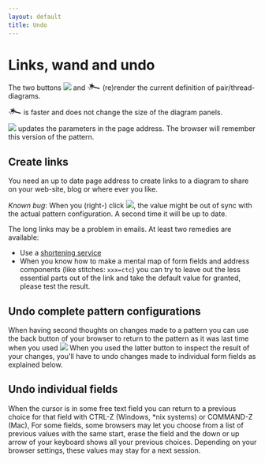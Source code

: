 ```yaml
---
layout: default
title: Undo
---
```


Links, wand and undo   
====================

The two buttons ![](../images/link.png) and ![](../images/wand.png)
(re)render the current definition of pair/thread-diagrams.

![](../images/wand.png) is faster and does not change the size of the diagram panels.

![](../images/link.png) updates the parameters in the page address.
The browser will remember this version of the pattern. 

Create links
------------
You need an up to date page address to create links to a diagram to share
on your web-site, blog or where ever you like.

_Known bug_: When you (right-) click ![](../images/link.png),
the value might be out of sync with the actual pattern configuration.
A second time it will be up to date.

The long links may be a problem in emails. At least two remedies are available:
* Use a [shortening service](https://en.wikipedia.org/wiki/URL_shortening)
* When you know how to make a mental map of form fields and address components (like stitches: `xxx=ctc`)
  you can try to leave out the less essential parts out of the link
  and take the default value for granted, please test the result.
  
Undo complete pattern configurations
------------------------------------
When having second thoughts on changes made to a pattern
you can use the back button of your browser to return
to the pattern as it was last time when you used ![](../images/link.png)
When you used the latter button to inspect the result of your changes,
you'll have to undo changes made to individual form fields as explained below.


Undo individual fields
----------------------
When the cursor is in some free text field you can return to a previous choice
for that field with CTRL-Z (Windows, *nix systems) or COMMAND-Z (Mac),
For some fields, some browsers may let you choose from a list of previous values with the same start,
erase the field and the down or up arrow of your keyboard shows all your previous choices.
Depending on your browser settings, these values may stay for a next session.